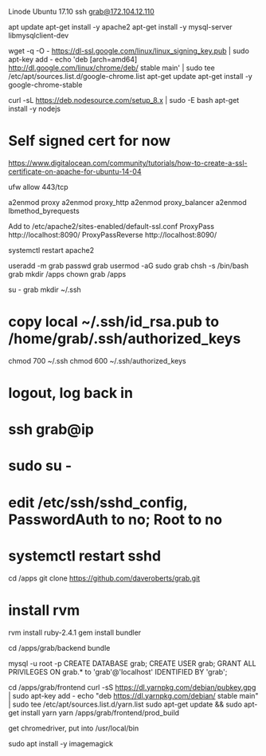 Linode
Ubuntu 17.10
ssh grab@172.104.12.110

apt update
apt-get install -y apache2
apt-get install -y mysql-server libmysqlclient-dev

wget -q -O - https://dl-ssl.google.com/linux/linux_signing_key.pub | sudo apt-key add -
echo 'deb [arch=amd64] http://dl.google.com/linux/chrome/deb/ stable main' | sudo tee /etc/apt/sources.list.d/google-chrome.list
apt-get update
apt-get install -y google-chrome-stable

curl -sL https://deb.nodesource.com/setup_8.x | sudo -E bash 
apt-get install -y nodejs

# Self signed cert for now
https://www.digitalocean.com/community/tutorials/how-to-create-a-ssl-certificate-on-apache-for-ubuntu-14-04

ufw allow 443/tcp

a2enmod proxy
a2enmod proxy_http
a2enmod proxy_balancer
a2enmod lbmethod_byrequests

Add to /etc/apache2/sites-enabled/default-ssl.conf
<Location />
      ProxyPass  http://localhost:8090/
      ProxyPassReverse http://localhost:8090/
</Location>

systemctl restart apache2

useradd -m grab
passwd grab
usermod -aG sudo grab
chsh -s /bin/bash grab
mkdir /apps
chown grab /apps

su - grab
mkdir ~/.ssh
# copy local ~/.ssh/id_rsa.pub to /home/grab/.ssh/authorized_keys
chmod 700 ~/.ssh
chmod 600 ~/.ssh/authorized_keys

# logout, log back in
# ssh grab@ip
# sudo su -
# edit /etc/ssh/sshd_config, PasswordAuth to no; Root to no
# systemctl restart sshd

cd /apps
git clone https://github.com/daveroberts/grab.git

# install rvm
rvm install ruby-2.4.1
gem install bundler

cd /apps/grab/backend
bundle

mysql -u root -p
CREATE DATABASE grab;
CREATE USER grab;
GRANT ALL PRIVILEGES ON grab.* to 'grab'@'localhost' IDENTIFIED BY 'grab';

cd /apps/grab/frontend
curl -sS https://dl.yarnpkg.com/debian/pubkey.gpg | sudo apt-key add -
echo "deb https://dl.yarnpkg.com/debian/ stable main" | sudo tee /etc/apt/sources.list.d/yarn.list
sudo apt-get update && sudo apt-get install yarn
yarn
/apps/grab/frontend/prod_build

get chromedriver, put into /usr/local/bin

sudo apt install -y imagemagick











































